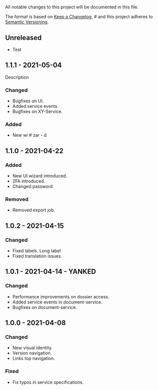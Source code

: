 # <project-name>

All notable changes to this project will be documented in this file.

The format is based on [Keep a Changelog](https://keepachangelog.com/en/1.0.0/), #
and this project adheres to [Semantic Versioning](https://semver.org/spec/v2.0.0.html).

## Unreleased
- Test

## 1.1.1 - 2021-05-04
Description

### Changed
- Bugfixes on UI.
- Added service events.
- Bugfixes on XY-Service.

### Added
- New wi # zar - d

## 1.1.0 - 2021-04-22
### Added
- New UI wizard introduced.
- 2FA introduced.
- Changed password.

### Removed
- Removed export job.

## 1.0.2 - 2021-04-15
### Changed
- Fixed labels.
  Long label
- Fixed translation issues.

## 1.0.1 - 2021-04-14 - YANKED
### Changed
- Performance improvements on dossier access.
- Added service events in document-service.
- Bugfixes on document-service.

## 1.0.0 - 2021-04-08
### Changed
- New visual identity.
- Version navigation.
- Links top navigation.

### Fixed
- Fix typos in service specifications.
